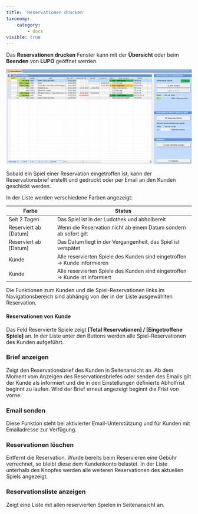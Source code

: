 ```yaml
---
title: 'Reservationen drucken'
taxonomy:
    category:
        - docs
visible: true
---
```


Das **Reservationen drucken** Fenster kann mit der **Übersicht** oder beim **Beenden** von **LUPO** geöffnet werden.

![reservationen-drucken](../../images/reservationen-drucken.png)

Sobald ein Spiel einer Reservation eingetroffen ist, kann der Reservationsbrief erstellt und gedruckt oder per Email an den Kunden geschickt werden.

In der Liste werden verschiedene Farben angezeigt:

| **Farbe** |  **Status** |
| --- |--- |
| Seit 2 Tagen |  Das Spiel ist in der Ludothek und abholbereit |  
| Reserviert ab [Datum] |  Wenn die Reservation nicht ab einem Datum sondern ab sofort gilt |  
| Reserviert ab [Datum] |  Das Datum liegt in der Vergangenheit, das Spiel ist verspätet |  
| Kunde |  Alle reservierten Spiele des Kunden sind eingetroffen → Kunde informieren |  
| Kunde |  Alle reservierten Spiele des Kunden sind eingetroffen → Kunde ist informiert | 

Die Funktionen zum Kunden und die Spiel-Reservationen links im Navigationsbereich sind abhängig von der in der Liste ausgewählten Reservation.

#### Reservationen von Kunde

Das Feld Reservierte Spiele zeigt **[Total Reservationen] / [Eingetroffene Spiele]** an. In der Liste unter den Buttons werden alle Spiel-Reservationen des Kunden aufgeführt.

### Brief anzeigen

Zeigt den Reservationsbrief des Kunden in Seitenansicht an. Ab dem Moment vom Anzeigen des Reservationsbriefes oder senden des Emails gilt der Kunde als informiert und die in den Einstellungen definierte Abholfrist beginnt zu laufen. Wird der Brief erneut angezeigt beginnt die Frist von vorne.

### Email senden

Diese Funktion steht bei aktivierter Email-Unterstützung und für Kunden mit Emailadresse zur Verfügung.

### Reservationen löschen

Entfernt die Reservation. Wurde bereits beim Reservieren eine Gebühr verrechnet, so bleibt diese dem Kundenkonto belastet. In der Liste unterhalb des Knopfes werden alle weiteren Reservationen des aktuellen Spiels angezeigt.

### Reservationsliste anzeigen

Zeigt eine Liste mit allen reservierten Spielen in Seitenansicht an.
